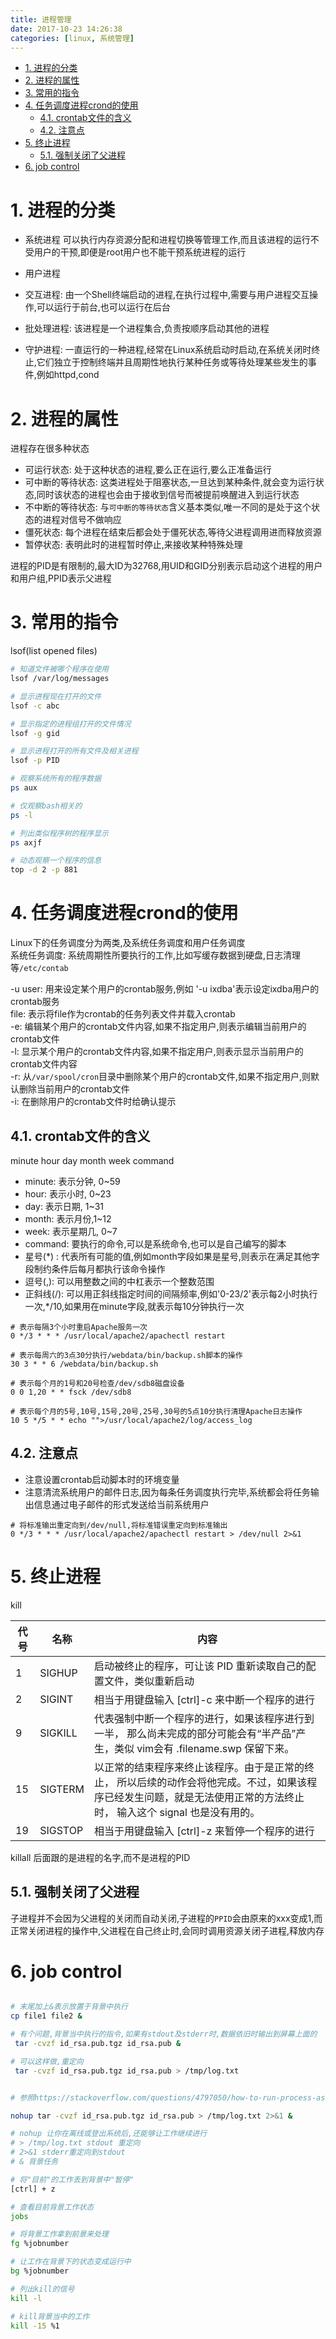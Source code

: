 ```yaml
---
title: 进程管理
date: 2017-10-23 14:26:38
categories: [linux, 系统管理]
---
```


<!-- TOC -->

- [1. 进程的分类](#1-%E8%BF%9B%E7%A8%8B%E7%9A%84%E5%88%86%E7%B1%BB)
- [2. 进程的属性](#2-%E8%BF%9B%E7%A8%8B%E7%9A%84%E5%B1%9E%E6%80%A7)
- [3. 常用的指令](#3-%E5%B8%B8%E7%94%A8%E7%9A%84%E6%8C%87%E4%BB%A4)
- [4. 任务调度进程crond的使用](#4-%E4%BB%BB%E5%8A%A1%E8%B0%83%E5%BA%A6%E8%BF%9B%E7%A8%8Bcrond%E7%9A%84%E4%BD%BF%E7%94%A8)
    - [4.1. crontab文件的含义](#41-crontab%E6%96%87%E4%BB%B6%E7%9A%84%E5%90%AB%E4%B9%89)
    - [4.2. 注意点](#42-%E6%B3%A8%E6%84%8F%E7%82%B9)
- [5. 终止进程](#5-%E7%BB%88%E6%AD%A2%E8%BF%9B%E7%A8%8B)
    - [5.1. 强制关闭了父进程](#51-%E5%BC%BA%E5%88%B6%E5%85%B3%E9%97%AD%E4%BA%86%E7%88%B6%E8%BF%9B%E7%A8%8B)
- [6. job control](#6-job-control)

<!-- /TOC -->

# 1. 进程的分类

* 系统进程
可以执行内存资源分配和进程切换等管理工作,而且该进程的运行不受用户的干预,即便是root用户也不能干预系统进程的运行

* 用户进程
 * 交互进程: 由一个Shell终端启动的进程,在执行过程中,需要与用户进程交互操作,可以运行于前台,也可以运行在后台
 * 批处理进程: 该进程是一个进程集合,负责按顺序启动其他的进程
 * 守护进程: 一直运行的一种进程,经常在Linux系统启动时启动,在系统关闭时终止,它们独立于控制终端并且周期性地执行某种任务或等待处理某些发生的事件,例如httpd,cond


# 2. 进程的属性
进程存在很多种状态
* 可运行状态: 处于这种状态的进程,要么正在运行,要么正准备运行
* 可中断的等待状态: 这类进程处于阻塞状态,一旦达到某种条件,就会变为运行状态,同时该状态的进程也会由于接收到信号而被提前唤醒进入到运行状态
* 不中断的等待状态: 与`可中断的等待状态`含义基本类似,唯一不同的是处于这个状态的进程对信号不做响应
* 僵死状态: 每个进程在结束后都会处于僵死状态,等待父进程调用进而释放资源
* 暂停状态: 表明此时的进程暂时停止,来接收某种特殊处理

进程的PID是有限制的,最大ID为32768,用UID和GID分别表示启动这个进程的用户和用户组,PPID表示父进程


# 3. 常用的指令

lsof(list opened files)
```bash
# 知道文件被哪个程序在使用
lsof /var/log/messages

# 显示进程现在打开的文件
lsof -c abc

# 显示指定的进程组打开的文件情况
lsof -g gid

# 显示进程打开的所有文件及相关进程
lsof -p PID
```

```bash
# 观察系统所有的程序数据
ps aux

# 仅观察bash相关的
ps -l

# 列出类似程序树的程序显示
ps axjf

# 动态观察一个程序的信息
top -d 2 -p 881
```

# 4. 任务调度进程crond的使用
Linux下的任务调度分为两类,及系统任务调度和用户任务调度  
系统任务调度: 系统周期性所要执行的工作,比如写缓存数据到硬盘,日志清理等`/etc/contab`  

-u user: 用来设定某个用户的crontab服务,例如 '-u ixdba'表示设定ixdba用户的crontab服务  
file: 表示将file作为crontab的任务列表文件并载入crontab  
-e: 编辑某个用户的crontab文件内容,如果不指定用户,则表示编辑当前用户的crontab文件  
-l: 显示某个用户的crontab文件内容,如果不指定用户,则表示显示当前用户的crontab文件内容  
-r: 从`/var/spool/cron`目录中删除某个用户的crontab文件,如果不指定用户,则默认删除当前用户的crontab文件  
-i: 在删除用户的crontab文件时给确认提示  

## 4.1. crontab文件的含义

minute hour day month week command

* minute: 表示分钟, 0~59
* hour: 表示小时, 0~23
* day: 表示日期, 1~31
* month: 表示月份,1~12
* week: 表示星期几, 0~7
* command: 要执行的命令,可以是系统命令,也可以是自己编写的脚本
* 星号(*) : 代表所有可能的值,例如month字段如果是星号,则表示在满足其他字段制约条件后每月都执行该命令操作
* 逗号(,): 可以用整数之间的中杠表示一个整数范围
* 正斜线(/): 可以用正斜线指定时间的间隔频率,例如'0-23/2'表示每2小时执行一次,*/10,如果用在minute字段,就表示每10分钟执行一次

```
# 表示每隔3个小时重启Apache服务一次
0 */3 * * * /usr/local/apache2/apachectl restart

# 表示每周六的3点30分执行/webdata/bin/backup.sh脚本的操作
30 3 * * 6 /webdata/bin/backup.sh

# 表示每个月的1号和20号检查/dev/sdb8磁盘设备
0 0 1,20 * * fsck /dev/sdb8

# 表示每个月的5号,10号,15号,20号,25号,30号的5点10分执行清理Apache日志操作
10 5 */5 * * echo "">/usr/local/apache2/log/access_log
```

## 4.2. 注意点
* 注意设置crontab启动脚本时的环境变量
* 注意清流系统用户的邮件日志,因为每条任务调度执行完毕,系统都会将任务输出信息通过电子邮件的形式发送给当前系统用户
```
# 将标准输出重定向到/dev/null,将标准错误重定向到标准输出
0 */3 * * * /usr/local/apache2/apachectl restart > /dev/null 2>&1
```

# 5. 终止进程
kill

| 代号 | 名称    | 内容                                                                                                                                                                   |
| ---- | ------- | ---------------------------------------------------------------------------------------------------------------------------------------------------------------------- |
| 1    | SIGHUP  | 启动被终止的程序，可让该 PID 重新读取自己的配置文件，类似重新启动                                                                                                      |
| 2    | SIGINT  | 相当于用键盘输入 [ctrl]-c 来中断一个程序的进行                                                                                                                         |
| 9    | SIGKILL | 代表强制中断一个程序的进行，如果该程序进行到一半， 那么尚未完成的部分可能会有“半产品”产生，类似 vim会有 .filename.swp 保留下来。                                     |
| 15   | SIGTERM | 以正常的结束程序来终止该程序。由于是正常的终止， 所以后续的动作会将他完成。不过，如果该程序已经发生问题，就是无法使用正常的方法终止时， 输入这个 signal 也是没有用的。 |
| 19   | SIGSTOP | 相当于用键盘输入 [ctrl]-z 来暂停一个程序的进行                                                                                                                         |


killall 后面跟的是进程的名字,而不是进程的PID

## 5.1. 强制关闭了父进程
子进程并不会因为父进程的关闭而自动关闭,子进程的`PPID`会由原来的xxx变成1,而正常关闭进程的操作中,父进程在自己终止时,会同时调用资源关闭子进程,释放内存


# 6. job control
```bash

# 末尾加上&表示放置于背景中执行
cp file1 file2 &

# 有个问题,背景当中执行的指令,如果有stdout及stderr时,数据依旧时输出到屏幕上面的
 tar -cvzf id_rsa.pub.tgz id_rsa.pub &

# 可以这样做,重定向
 tar -cvzf id_rsa.pub.tgz id_rsa.pub > /tmp/log.txt 


# 参照https://stackoverflow.com/questions/4797050/how-to-run-process-as-background-and-never-die

nohup tar -cvzf id_rsa.pub.tgz id_rsa.pub > /tmp/log.txt 2>&1 &

# nohup 让你在离线或登出系统后,还能够让工作继续进行
# > /tmp/log.txt stdout 重定向
# 2>&1 stderr重定向到stdout
# & 背景任务

# 将"目前"的工作丢到背景中"暂停"
[ctrl] + z

# 查看目前背景工作状态
jobs

# 将背景工作拿到前景来处理
fg %jobnumber

# 让工作在背景下的状态变成运行中
bg %jobnumber

# 列出kill的信号
kill -l 

# kill背景当中的工作
kill -15 %1
```
